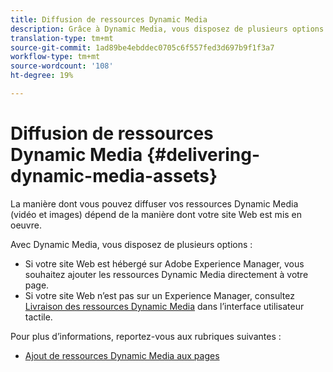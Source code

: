 ```yaml
---
title: Diffusion de ressources Dynamic Media
description: Grâce à Dynamic Media, vous disposez de plusieurs options pour diffuser vos fichiers Dynamic Media (vidéos et images) sur votre site Web.
translation-type: tm+mt
source-git-commit: 1ad89be4ebddec0705c6f557fed3d697b9f1f3a7
workflow-type: tm+mt
source-wordcount: '108'
ht-degree: 19%

---
```



# Diffusion de ressources Dynamic Media {#delivering-dynamic-media-assets}

La manière dont vous pouvez diffuser vos ressources Dynamic Media (vidéo et images) dépend de la manière dont votre site Web est mis en oeuvre.

Avec Dynamic Media, vous disposez de plusieurs options :

* Si votre site Web est hébergé sur Adobe Experience Manager, vous souhaitez ajouter les ressources Dynamic Media directement à votre page.
* Si votre site Web n’est pas sur un Experience Manager, consultez [Livraison des ressources Dynamic Media](/help/assets/dynamic-media/delivering-dynamic-media-assets.md) dans l’interface utilisateur tactile.

Pour plus d’informations, reportez-vous aux rubriques suivantes :

* [Ajout de ressources Dynamic Media aux pages](/help/assets/dynamic-media/adding-dynamic-media-assets-to-pages.md)

